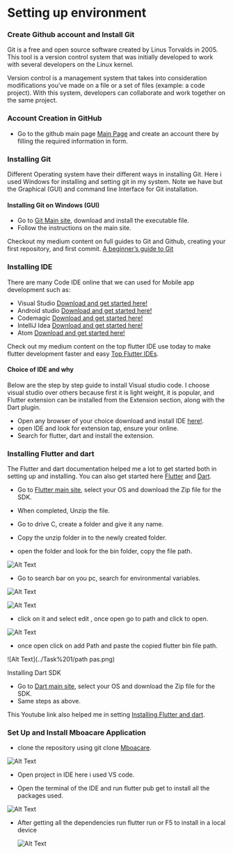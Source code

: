 # Setting up environment

### Create Github account and Install Git

Git is a free and open source software created by Linus Torvalds in 2005. This tool is a version control system that was initially developed to work with several developers on the Linux kernel.

Version control is a management system that takes into consideration modifications you’ve made on a file or a set of files (example: a code project). With this system, developers can collaborate and work together on the same project.

### Account Creation in GitHub

- Go to the github main page [Main Page](https://github.com/) and create an account there by filling the required information in form.

### Installing Git

Different Operating system have their different ways in installing Git. Here i used Windows for installing and setting git in my system. Note we have but the Graphical (GUI) and command line Interface for Git installation.

#### Installing Git on Windows (GUI)

- Go to [Git Main site](https://gitforwindows.org/), download and install the executable file.
- Follow the instructions on the main site.

Checkout my medium content on full guides to Git and Github, creating your first repository, and first commit. [A beginner’s guide to Git](https://nyonggodwill11.medium.com/a-beginners-guide-to-git-how-to-start-and-create-your-first-repository-19fb630728eb)

### Installing IDE

There are many Code IDE online that we can used for Mobile app development such as:

- Visual Studio [Download and get started here!](https://code.visualstudio.com/)
- Android studio [Download and get started here!](https://developer.android.com/studio?gclid=Cj0KCQjw1OmoBhDXARIsAAAYGSGaI1RIDR6XyVrQSS2QGWzNjipcB-IxBnGPiOjMomorkOYbhUSjgksaAsCgEALw_wcB&gclsrc=aw.ds)
- Codemagic [Download and get started here!](https://codemagic.io/start/)
- IntelliJ Idea [Download and get started here!](https://www.jetbrains.com/idea/)
- Atom [Download and get started here!](https://github.com/atom)

Check out my medium content on the top flutter IDE use today to make flutter development faster and easy [Top Flutter IDEs](https://medium.com/@nyonggodwill11/top-5-ides-to-develop-a-flutter-app-c0110a98b948).

#### Choice of IDE and why

Below are the step by step guide to install Visual studio code. I choose visual studio over others because first it is light weight, it is popular, and Flutter extension can be installed from the Extension section, along with the Dart plugin.

- Open any browser of your choice download and install IDE [here!](https://code.visualstudio.com/).  
- open IDE and look for extension tap, ensure your online.
- Search for flutter, dart and install the extension.

### Installing Flutter and dart

The Flutter and dart documentation helped me a lot to get started both in setting up and installing. You can also get started here [Flutter](https://docs.flutter.dev/get-started/install) and [Dart](https://dart.dev/get-dart).  

- Go to [Flutter main site](https://docs.flutter.dev/get-started/install), select your OS and download the Zip file for the SDK.  

- When completed, Unzip  the file.
- Go to drive C, create a folder and give it any name.
- Copy the unzip folder in to the newly created folder.
- open the folder and look for the bin folder, copy the file path.

![Alt Text](../Task%201/bin.png)

- Go to search bar on you pc, search for environmental variables.

![Alt Text](../Task%201/search.png)

![Alt Text](../Task%201/sys.png)

- click on it and select edit , once open go to path and click to open.

![Alt Text](../Task%201/path.png)

- once open click on add Path and paste the copied flutter bin file path.

![Alt Text](../Task%201/path pas.png)

Installing Dart SDK

- Go to [Dart main site](https://dart.dev/get-dartl), select your OS and download the Zip file for the SDK.
- Same steps as above.

This Youtube link also helped me in setting [Installing Flutter and dart](https://www.youtube.com/watch?v=nkOliNYv59Q).

### Set Up and Install Mboacare Application

- clone the repository using git clone [Mboacare](https://github.com/AnishaSingh0118/Mboacare).  

![Alt Text](../Task%201/clonning.png)

- Open project in IDE here i used VS code.

- Open the terminal of the IDE and run flutter pub get to install all the packages used.

 ![Alt Text](../Task%201/pub%20get.png)

- After getting all the dependencies run flutter run or F5 to install in a local device
  
   ![Alt Text](../Task%201/output.png)
